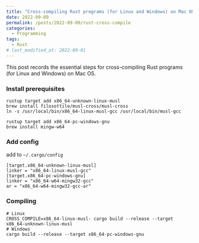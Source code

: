 ```yaml
---
title: "Cross-compiling Rust programs (for Linux and Windows) on Mac OS"
date: 2022-09-09
permalink: /posts/2022-09-09/rust-cross-compile
categories:
  - Programming
tags:
  - Rust
# last_modified_at: 2022-09-01
---
```


This post records the essential steps for cross-compiling Rust programs (for Linux and Windows) on Mac OS.

### Install prerequisites
```shell
rustup target add x86_64-unknown-linux-musl
brew install filosottile/musl-cross/musl-cross
ln -s /usr/local/bin/x86_64-linux-musl-gcc /usr/local/bin/musl-gcc

rustup target add x86_64-pc-windows-gnu
brew install mingw-w64
```

### Add config
add to `~/.cargo/config`
```
[target.x86_64-unknown-linux-musl]
linker = "x86_64-linux-musl-gcc"
[target.x86_64-pc-windows-gnu]
linker = "x86_64-w64-mingw32-gcc"
ar = "x86_64-w64-mingw32-gcc-ar"
```

### Compiling

```
# Linux
CROSS_COMPILE=x86_64-linux-musl- cargo build --release --target x86_64-unknown-linux-musl
# Windows
cargo build --release --target x86_64-pc-windows-gnu
```

